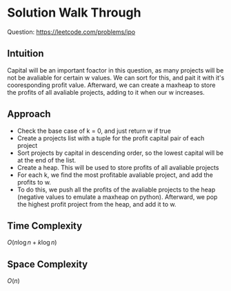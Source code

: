 # Solution Walk Through
Question: https://leetcode.com/problems/ipo

## Intuition
Capital will be an important foactor in this question, as many projects will be not be avaliable for certain w values. We can sort for this, and pait it with it's cooresponding
profit value. Afterward, we can create a maxheap to store the profits of all avaliable projects, adding to it when our w increases.

## Approach
- Check the base case of k = 0, and just return w if true
- Create a projects list with a tuple for the profit capital pair of each project
- Sort projects by capital in descending order, so the lowest capital will be at the end of the list.
- Create a heap. This will be used to store profits of all avaliable projects
- For each k, we find the most profitable avaliable project, and add the profits to w.
- To do this, we push all the profits of the avaliable projects to the heap (negative values to emulate a maxheap on python). Afterward, we pop the highest profit project from the heap, and add it to w.

## Time Complexity
$O(n \log n + k \log n)$

## Space Complexity
$O(n)$